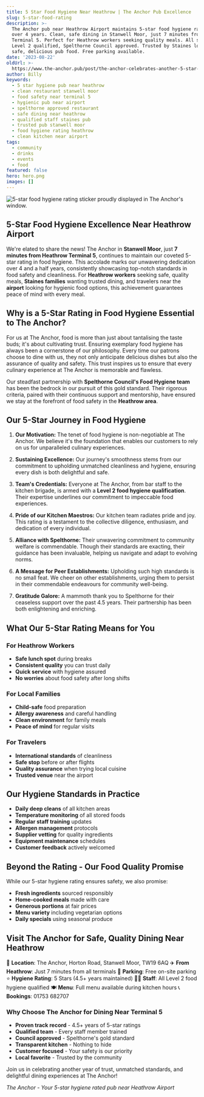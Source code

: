 ```yaml
---
title: 5 Star Food Hygiene Near Heathrow | The Anchor Pub Excellence
slug: 5-star-food-rating
description: >-
  The Anchor pub near Heathrow Airport maintains 5-star food hygiene rating for
  over 4 years. Clean, safe dining in Stanwell Moor, just 7 minutes from
  Terminal 5. Perfect for Heathrow workers seeking quality meals. All staff
  Level 2 qualified, Spelthorne Council approved. Trusted by Staines locals for
  safe, delicious pub food. Free parking available.
date: '2023-08-22'
oldUrl: >-
  https://www.the-anchor.pub/post/the-anchor-celebrates-another-5-star-rating-in-foo
author: Billy
keywords:
  - 5 star hygiene pub near heathrow
  - clean restaurant stanwell moor
  - food safety near terminal 5
  - hygienic pub near airport
  - spelthorne approved restaurant
  - safe dining near heathrow
  - qualified staff staines pub
  - trusted pub stanwell moor
  - food hygiene rating heathrow
  - clean kitchen near airport
tags:
  - community
  - drinks
  - events
  - food
featured: false
hero: hero.png
images: []
---
```


  

![5-star food hygiene rating sticker proudly displayed in The Anchor's window.](/content/blog/5-star-food-rating/hero.png)

## 5-Star Food Hygiene Excellence Near Heathrow Airport

We're elated to share the news! The Anchor in **Stanwell Moor**, just **7 minutes from Heathrow Terminal 5**, continues to maintain our coveted 5-star rating in food hygiene. This accolade marks our unwavering dedication over 4 and a half years, consistently showcasing top-notch standards in food safety and cleanliness. For **Heathrow workers** seeking safe, quality meals, **Staines families** wanting trusted dining, and travelers near the **airport** looking for hygienic food options, this achievement guarantees peace of mind with every meal.

  

## Why is a 5-Star Rating in Food Hygiene Essential to The Anchor?

For us at The Anchor, food is more than just about tantalising the taste buds; it's about cultivating trust. Ensuring exemplary food hygiene has always been a cornerstone of our philosophy. Every time our patrons choose to dine with us, they not only anticipate delicious dishes but also the assurance of quality and safety. This trust inspires us to ensure that every culinary experience at The Anchor is memorable and flawless.

Our steadfast partnership with **Spelthorne Council's Food Hygiene team** has been the bedrock in our pursuit of this gold standard. Their rigorous criteria, paired with their continuous support and mentorship, have ensured we stay at the forefront of food safety in the **Heathrow area**.

  

## Our 5-Star Journey in Food Hygiene

1.  **Our Motivation:** The tenet of food hygiene is non-negotiable at The Anchor. We believe it's the foundation that enables our customers to rely on us for unparalleled culinary experiences.
    
2.  **Sustaining Excellence:** Our journey's smoothness stems from our commitment to upholding unmatched cleanliness and hygiene, ensuring every dish is both delightful and safe.
    
3.  **Team's Credentials:** Everyone at The Anchor, from bar staff to the kitchen brigade, is armed with a **Level 2 food hygiene qualification**. Their expertise underlines our commitment to impeccable food experiences.
    
4.  **Pride of our Kitchen Maestros:** Our kitchen team radiates pride and joy. This rating is a testament to the collective diligence, enthusiasm, and dedication of every individual.
    
5.  **Alliance with Spelthorne:** Their unwavering commitment to community welfare is commendable. Though their standards are exacting, their guidance has been invaluable, helping us navigate and adapt to evolving norms.
    
6.  **A Message for Peer Establishments:** Upholding such high standards is no small feat. We cheer on other establishments, urging them to persist in their commendable endeavours for community well-being.
    
7.  **Gratitude Galore:** A mammoth thank you to Spelthorne for their ceaseless support over the past 4.5 years. Their partnership has been both enlightening and enriching.
    

## What Our 5-Star Rating Means for You

### For Heathrow Workers
- **Safe lunch spot** during breaks
- **Consistent quality** you can trust daily
- **Quick service** with hygiene assured
- **No worries** about food safety after long shifts

### For Local Families
- **Child-safe** food preparation
- **Allergy awareness** and careful handling
- **Clean environment** for family meals
- **Peace of mind** for regular visits

### For Travelers
- **International standards** of cleanliness
- **Safe stop** before or after flights
- **Quality assurance** when trying local cuisine
- **Trusted venue** near the airport

## Our Hygiene Standards in Practice

- **Daily deep cleans** of all kitchen areas
- **Temperature monitoring** of all stored foods
- **Regular staff training** updates
- **Allergen management** protocols
- **Supplier vetting** for quality ingredients
- **Equipment maintenance** schedules
- **Customer feedback** actively welcomed

## Beyond the Rating - Our Food Quality Promise

While our 5-star hygiene rating ensures safety, we also promise:
- **Fresh ingredients** sourced responsibly
- **Home-cooked meals** made with care
- **Generous portions** at fair prices
- **Menu variety** including vegetarian options
- **Daily specials** using seasonal produce

## Visit The Anchor for Safe, Quality Dining Near Heathrow

📍 **Location**: The Anchor, Horton Road, Stanwell Moor, TW19 6AQ
✈️ **From Heathrow**: Just 7 minutes from all terminals
🚗 **Parking**: Free on-site parking
⭐ **Hygiene Rating**: 5 Stars (4.5+ years maintained)
👨‍🍳 **Staff**: All Level 2 food hygiene qualified
🍽️ **Menu**: Full menu available during kitchen hours
📞 **Bookings**: 01753 682707

### Why Choose The Anchor for Dining Near Terminal 5

- **Proven track record** - 4.5+ years of 5-star ratings
- **Qualified team** - Every staff member trained
- **Council approved** - Spelthorne's gold standard
- **Transparent kitchen** - Nothing to hide
- **Customer focused** - Your safety is our priority
- **Local favorite** - Trusted by the community

Join us in celebrating another year of trust, unmatched standards, and delightful dining experiences at The Anchor!

*The Anchor - Your 5-star hygiene rated pub near Heathrow Airport*
